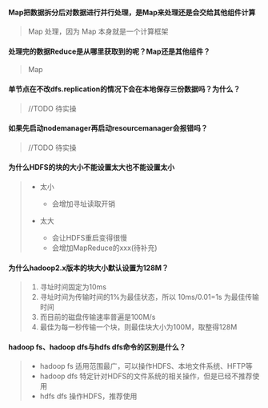 #### Map把数据拆分后对数据进行并行处理，是Map来处理还是会交给其他组件计算

>   Map 处理，因为 Map 本身就是一个计算框架

#### 处理完的数据Reduce是从哪里获取到的呢？Map还是其他组件？

>   Map

#### 单节点在不改dfs.replication的情况下会在本地保存三份数据吗？为什么？

>   //TODO 待实操

#### 如果先启动nodemanager再启动resourcemanager会报错吗？

>   //TODO 待实操

#### 为什么HDFS的块的大小不能设置太大也不能设置太小

>   -   太小
>       -   会增加寻址读取开销
>
>   -   太大
>       -   会让HDFS重启变得很慢
>       -   会增加MapReduce的xxx(待补充)

#### 为什么hadoop2.x版本的块大小默认设置为128M？

>   1.  寻址时间固定为10ms
>   2.  寻址时间为传输时间的1%为最佳状态，所以 10ms/0.01=1s 为最佳传输时间
>   3.  而目前的磁盘传输速率普遍是100M/s
>   4.  最佳为每一秒传输一个块，则最佳块大小为100M，取整得128M

#### hadoop fs、hadoop dfs与hdfs dfs命令的区别是什么？

>   -   hadoop fs 适用范围最广，可以操作HDFS、本地文件系统、HFTP等
>   -   hadoop dfs 特定针对HDFS的文件系统的相关操作，但是已经不推荐使用
>   -   hdfs dfs 操作HDFS，推荐使用